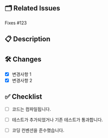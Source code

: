 ## 🗂 Related Issues

<!-- 연관된 이슈 번호를 연결하세요 -->
Fixes #123

## 📋 Description

<!-- PR에 대한 간략한 설명을 작성하세요 -->

## 🛠 Changes

<!-- PR에서 작업한 변경사항을 간략히 나열하세요 -->

- [x] 변경사항 1
- [x] 변경사항 2

## ✅ Checklist

<!-- PR 제출 전에 확인해야 할 사항을 체크리스트로 작성 -->

- [ ] 코드는 컴파일됩니다.
- [ ] 테스트가 추가되었거나 기존 테스트가 통과합니다.
- [ ] 코딩 컨벤션을 준수했습니다.

